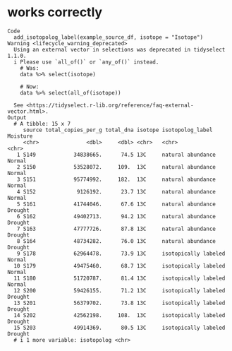 # works correctly

    Code
      add_isotopolog_label(example_source_df, isotope = "Isotope")
    Warning <lifecycle_warning_deprecated>
      Using an external vector in selections was deprecated in tidyselect 1.1.0.
      i Please use `all_of()` or `any_of()` instead.
        # Was:
        data %>% select(isotope)
      
        # Now:
        data %>% select(all_of(isotope))
      
      See <https://tidyselect.r-lib.org/reference/faq-external-vector.html>.
    Output
      # A tibble: 15 x 7
         source total_copies_per_g total_dna isotope isotopolog_label     Moisture
         <chr>               <dbl>     <dbl> <chr>   <chr>                <chr>   
       1 S149            34838665.      74.5 13C     natural abundance    Normal  
       2 S150            53528072.     109.  13C     natural abundance    Normal  
       3 S151            95774992.     182.  13C     natural abundance    Normal  
       4 S152             9126192.      23.7 13C     natural abundance    Normal  
       5 S161            41744046.      67.6 13C     natural abundance    Drought 
       6 S162            49402713.      94.2 13C     natural abundance    Drought 
       7 S163            47777726.      87.8 13C     natural abundance    Drought 
       8 S164            48734282.      76.0 13C     natural abundance    Drought 
       9 S178            62964478.      73.9 13C     isotopically labeled Normal  
      10 S179            49475460.      68.7 13C     isotopically labeled Normal  
      11 S180            51720787.      81.4 13C     isotopically labeled Normal  
      12 S200            59426155.      71.2 13C     isotopically labeled Drought 
      13 S201            56379702.      73.8 13C     isotopically labeled Drought 
      14 S202            42562198.     108.  13C     isotopically labeled Drought 
      15 S203            49914369.      80.5 13C     isotopically labeled Drought 
      # i 1 more variable: isotopolog <chr>

